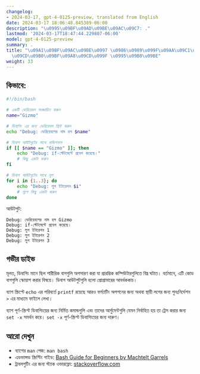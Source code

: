 ```yaml
---
changelog:
- 2024-03-17, gpt-4-0125-preview, translated from English
date: 2024-03-17 18:06:48.845389-06:00
description: "\u0995\u09BF\u09AD\u09BE\u09AC\u09C7: ."
lastmod: '2024-03-17T18:47:44.229807-06:00'
model: gpt-4-0125-preview
summary: .
title: "\u09A1\u09BF\u09AC\u09BE\u0997 \u0986\u0989\u099F\u09AA\u09C1\u099F \u09AA\
  \u09CD\u09B0\u09BF\u09A8\u09CD\u099F \u0995\u09B0\u09BE"
weight: 33
---
```


## কিভাবে:
```Bash
#!/bin/bash

# একটি ভেরিয়েবল সংজ্ঞায়িত করুন
name="Gizmo"

# ডিবাগিং এর জন্য ভেরিয়েবল প্রিন্ট করুন
echo "Debug: ভেরিয়েবলের নাম হল $name"

# ডিবাগ আউটপুটের সাথে কন্ডিশনাল
if [[ $name == "Gizmo" ]]; then
    echo "Debug: if-স্টেটমেন্টে প্রবেশ করেছে।"
    # কিছু একটা করুন
fi

# ডিবাগ আউটপুটের সাথে লুপ
for i in {1..3}; do
    echo "Debug: লুপ ইটারেশন $i"
    # লুপে কিছু একটা করুন
done
```

আউটপুট:
```
Debug: ভেরিয়েবলের নাম হল Gizmo
Debug: if-স্টেটমেন্টে প্রবেশ করেছে।
Debug: লুপ ইটারেশন 1
Debug: লুপ ইটারেশন 2
Debug: লুপ ইটারেশন 3
```

## গভীর ডাইভ
মূলত, ডিবাগিং মানে ছিল শারীরিক বাগগুলি অপসারণ করা যা প্রারম্ভিক কম্পিউটারগুলিতে বিঘ্ন ঘটাত। বর্তমানে, এটি কোড বাগগুলি স্কোয়াশ করার বিষয়ে। ডিবাগ আউটপুটগুলি হলো প্রোগ্রামারের আবর্ধককাচ।

ব্যাশ স্ক্রিপ্টে `echo` এর পরিবর্তে `printf` রয়েছে আরও ফর্ম্যাটিং অপশনের জন্য অথবা স্থায়ী লগের জন্য পুনঃনির্দেশন `>` এর মাধ্যমে ফাইলে লেখা।

ব্যাশ পূর্ণ-স্ক্রিপ্ট ডিবাগিংয়ের জন্য নির্মিত কমান্ডগুলি এবং তাদের আর্গুমেন্টগুলি যেমন নির্বাহিত হয় তা ট্রেস করার জন্য `set -x` সমর্থন করে। `set -x` পূর্ণ-স্ক্রিপ্ট ডিবাগিংয়ের জন্য দারুণ।

## আরো দেখুন
- ব্যাশের `man` পেজ: `man bash`
- এডভান্সড স্ক্রিপ্টিং গাইড: [Bash Guide for Beginners by Machtelt Garrels](https://tldp.org/LDP/Bash-Beginners-Guide/html/)
- ট্রাবলশুটিং এর জন্য স্ট্যাক ওভারফ্লো: [stackoverflow.com](https://stackoverflow.com/questions/tagged/bash)
